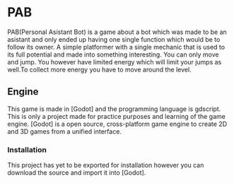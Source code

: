 # PAB

PAB(Personal Asistant Bot) is a game about a bot which was made to be an asistant and only ended up having one single function which would be to follow its owner. A simple platformer with a single mechanic that is used to its full potential and made into something interesting.
You can only move and jump. You however have limited energy which will limit your jumps as well.To collect more energy you have to move around the level.

## Engine
This game is made in [Godot] and the programming language is gdscript. This is only a project made for practice purposes and learning of the game engine. [Godot] is a open source, cross-platform game engine to create 2D and 3D games from a unified interface.

### Installation 
This project has yet to be exported for installation however you can download the source and import it into [Godot].
